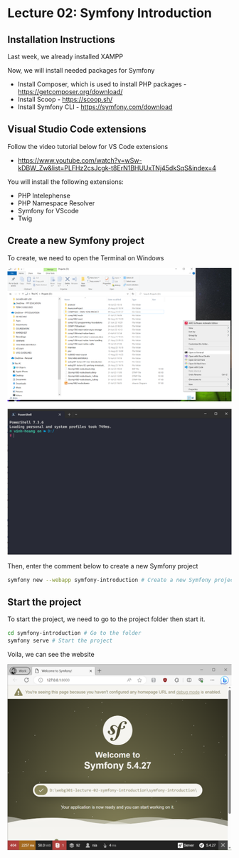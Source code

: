 # Lecture 02: Symfony Introduction

## Installation Instructions

Last week, we already installed XAMPP

Now, we will install needed packages for Symfony

- Install Composer, which is used to install PHP packages - https://getcomposer.org/download/
- Install Scoop - https://scoop.sh/
- Install Symfony CLI - https://symfony.com/download

## Visual Studio Code extensions

Follow the video tutorial below for VS Code extensions

- https://www.youtube.com/watch?v=wSw-kDBW_Zw&list=PLFHz2csJcgk-t8ErN1BHUUxTNj45dkSqS&index=4

You will install the following extensions:

- PHP Intelephense
- PHP Namespace Resolver
- Symfony for VScode
- Twig

## Create a new Symfony project

To create, we need to open the Terminal on Windows

![Alt text](image.png)

![Alt text](image-1.png)

Then, enter the comment below to create a new Symfony project

```bash
symfony new --webapp symfony-introduction # Create a new Symfony project
```

## Start the project

To start the project, we need to go to the project folder then start it.

```bash
cd symfony-introduction # Go to the folder
symfony serve # Start the project
```

Voila, we can see the website

![Alt text](image-2.png)
